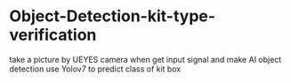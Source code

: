 # Object-Detection-kit-type-verification
take a picture by UEYES camera when get input signal and make AI object detection use Yolov7 to predict class of kit box
